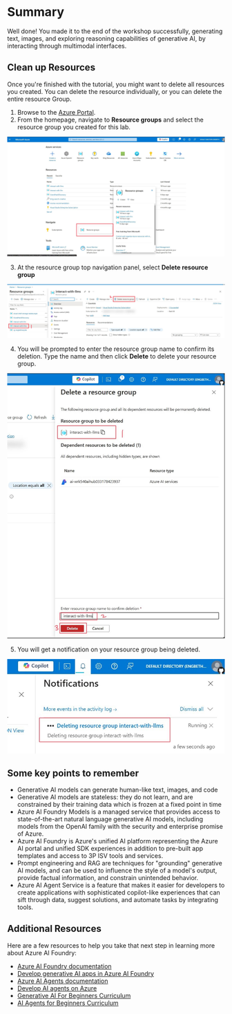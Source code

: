 # Summary
Well done! You made it to the end of the workshop successfully, generating text, images, and exploring reasoning capabilities of generative AI, by interacting through multimodal interfaces.

## Clean up Resources

Once you're finished with the tutorial, you might want to delete all resources you created. You can delete the resource individually, or you can delete the entire resource Group.

1. Browse to the [Azure Portal](https://portal.azure.com).
2. From the homepage, navigate to **Resource groups** and select the resource group you created for this lab.

![](./Images/azure-portal-resource-group.PNG)

3. At the resource group top navigation panel, select **Delete resource group**

![](./Images/delete-resource-group-navigation.PNG)

4. You will be prompted to enter the resource group name to confirm its deletion. Type the name  and then click **Delete** to delete your resource group.

![Deleting resource Group](./Images/delete-resource-group-name.PNG)

5. You will get a notification on your resource group being deleted.

![](./Images/delete-resource-group-notification-popup.PNG)

## Some key points to remember
- Generative AI models can generate human-like text, images, and code
- Generative AI models are stateless: they do not learn, and are constrained by their training data which is frozen at a fixed point in time
- Azure AI Foundry Models is a managed service that provides access to state-of-the-art natural language generative AI models, including models from the OpenAI family with the security and enterprise promise of Azure.
- Azure AI Foundry is Azure's unified AI platform representing the Azure AI portal and unified SDK experiences in addition to pre-built app templates and access to 3P ISV tools and services.
- Prompt engineering and RAG are techniques for "grounding" generative AI models, and can be used to influence the style of a model's output, provide factual information, and constrain unintended behavior.
- Azure AI Agent Service is a feature that makes it easier for developers to create applications with sophisticated copilot-like experiences that can sift through data, suggest solutions, and automate tasks by integrating tools.

## Additional Resources
Here are a few resources to help you take that next step in learning more about Azure AI Foundry:

- [Azure AI Foundry documentation](https://learn.microsoft.com/azure/ai-foundry/)
- [Develop generative AI apps in Azure AI Foundry](https://learn.microsoft.com/training/paths/create-custom-copilots-ai-studio/)
- [Azure AI Agents documentation](https://learn.microsoft.com/azure/ai-services/agents/)
- [Develop AI agents on Azure](https://learn.microsoft.com/training/paths/develop-ai-agents-on-azure/)
- [Generative AI For Beginners Curriculum](https://github.com/microsoft/generative-ai-for-beginners)
- [AI Agents for Beginners Curriculum](https://github.com/microsoft/ai-agents-for-beginners)
